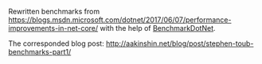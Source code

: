 Rewritten benchmarks from https://blogs.msdn.microsoft.com/dotnet/2017/06/07/performance-improvements-in-net-core/ with the help of [BenchmarkDotNet](https://github.com/dotnet/BenchmarkDotNet).

The corresponded blog post: http://aakinshin.net/blog/post/stephen-toub-benchmarks-part1/